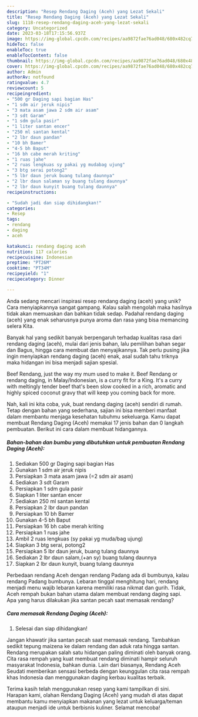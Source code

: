 ```yaml
---
description: "Resep Rendang Daging (Aceh) yang Lezat Sekali"
title: "Resep Rendang Daging (Aceh) yang Lezat Sekali"
slug: 1118-resep-rendang-daging-aceh-yang-lezat-sekali
category: Uncategorized
date: 2023-03-18T17:15:56.937Z
image: https://img-global.cpcdn.com/recipes/aa9872fae76ad048/680x482cq70/rendang-daging-aceh-foto-resep-utama.jpg
hideToc: false
enableToc: true
enableTocContent: false
thumbnail: https://img-global.cpcdn.com/recipes/aa9872fae76ad048/680x482cq70/rendang-daging-aceh-foto-resep-utama.jpg
cover: https://img-global.cpcdn.com/recipes/aa9872fae76ad048/680x482cq70/rendang-daging-aceh-foto-resep-utama.jpg
author: Admin
authorAv: notfound
ratingvalue: 4.7
reviewcount: 5
recipeingredient:
- "500 gr Daging sapi bagian Has"
- "1 sdm air jeruk nipis"
- "3 mata asam jawa 2 sdm air asam"
- "3 sdt Garam"
- "1 sdm gula pasir"
- "1 liter santan encer"
- "250 ml santan kental"
- "2 lbr daun pandan"
- "10 bh Bamer"
- "4-5 bh Baput"
- "16 bh cabe merah kriting"
- "1 ruas jahe"
- "2 ruas lengkuas sy pakai yg mudabag ujung"
- "3 btg serai potong2"
- "5 lbr daun jeruk buang tulang daunnya"
- "2 lbr daun salaman sy buang tulang daunnya"
- "2 lbr daun kunyit buang tulang daunnya"
recipeinstructions:

- "Sudah jadi dan siap dihidangkan!"
categories:
- Resep
tags:
- rendang
- daging
- aceh

katakunci: rendang daging aceh 
nutrition: 117 calories
recipecuisine: Indonesian
preptime: "PT26M"
cooktime: "PT34M"
recipeyield: "1"
recipecategory: Dinner

---
```





Anda sedang mencari inspirasi resep rendang daging (aceh) yang unik? Cara menyiapkannya sangat gampang. Kalau salah mengolah maka hasilnya tidak akan memuaskan dan bahkan tidak sedap. Padahal rendang daging (aceh) yang enak seharusnya punya aroma dan rasa yang bisa memancing selera Kita.





Banyak hal yang sedikit banyak berpengaruh terhadap kualitas rasa dari rendang daging (aceh), mulai dari jenis bahan, lalu pemilihan bahan segar dan Bagus, hingga cara membuat dan menyajikannya. Tak perlu pusing jika ingin menyiapkan rendang daging (aceh) enak,      asal sudah tahu triknya maka hidangan ini bisa menjadi sajian spesial.














Beef Rendang, just the way my mum used to make it. Beef Rendang or rendang daging, in Malay/Indonesian, is a curry fit for a King. It&#39;s a curry with meltingly tender beef that&#39;s been slow cooked in a rich, aromatic and highly spiced coconut gravy that will keep you coming back for more.






Nah, kali ini kita coba, yuk, buat rendang daging (aceh) sendiri di rumah. Tetap dengan bahan yang sederhana, sajian ini bisa memberi manfaat dalam membantu menjaga kesehatan tubuhmu sekeluarga. Kamu dapat membuat Rendang Daging (Aceh) memakai 17 jenis bahan dan 0 langkah pembuatan. Berikut ini cara dalam membuat hidangannya.

<!--inarticleads1-->

##### Bahan-bahan dan bumbu yang dibutuhkan untuk pembuatan Rendang Daging (Aceh):

1. Sediakan 500 gr Daging sapi bagian Has
1. Gunakan 1 sdm air jeruk nipis
1. Persiapkan 3 mata asam jawa (=2 sdm air asam)
1. Sediakan 3 sdt Garam
1. Persiapkan 1 sdm gula pasir
1. Siapkan 1 liter santan encer
1. Sediakan 250 ml santan kental
1. Persiapkan 2 lbr daun pandan
1. Persiapkan 10 bh Bamer
1. Gunakan 4-5 bh Baput
1. Persiapkan 16 bh cabe merah kriting
1. Persiapkan 1 ruas jahe
1. Ambil 2 ruas lengkuas (sy pakai yg muda/bag ujung)
1. Siapkan 3 btg serai, potong2
1. Persiapkan 5 lbr daun jeruk, buang tulang daunnya
1. Sediakan 2 lbr daun salam,(+an sy) buang tulang daunnya
1. Siapkan 2 lbr daun kunyit, buang tulang daunnya


Perbedaan rendang Aceh dengan rendang Padang ada di bumbunya, kalau rendang Padang bumbunya. Lebaran tinggal menghitung hari, rendang menjadi menu wajib lebaran karena memiliki rasa nikmat dan gurih. Tidak, Aceh rempah bukan bahan utama dalam membuat rendang daging sapi. Apa yang harus dilakukan jika santan pecah saat memasak rendang? 

<!--inarticleads2-->

##### Cara memasak Rendang Daging (Aceh):


1. Selesai dan siap dihidangkan!

Jangan khawatir jika santan pecah saat memasak rendang. Tambahkan sedikit tepung maizena ke dalam rendang dan aduk rata hingga santan. Rendang merupakan salah satu hidangan paling diminati oleh banyak orang. Cita rasa rempah yang kuat membuat rendang diminati hampir seluruh masyarakat Indonesia, bahkan dunia. Lain dari biasanya, Rendang Aceh Seudati memberikan sensasi berbeda dengan keunggulan cita rasa rempah khas Indonesia dan menggunakan daging kerbau kualitas terbaik. 

Terima kasih telah menggunakan resep yang kami tampilkan di sini. Harapan kami, olahan Rendang Daging (Aceh) yang mudah di atas dapat membantu kamu menyiapkan makanan yang lezat untuk keluarga/teman ataupun menjadi ide untuk berbisnis kuliner. Selamat mencoba!
